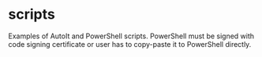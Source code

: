# scripts
Examples of AutoIt and PowerShell scripts.
PowerShell must be signed with code signing certificate or  user has to copy-paste it to PowerShell directly.
